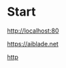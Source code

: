 # Start
[http://localhost:80](http://localhost:80)

https://aiblade.net

[http](http://localhost:80)
